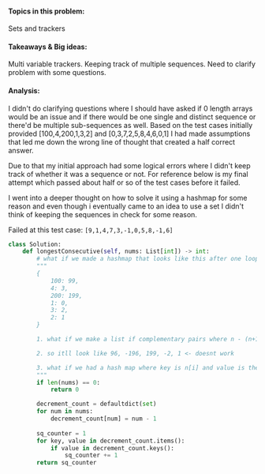 <h4>Topics in this problem:</h4>
Sets and trackers

<h4>Takeaways & Big ideas:</h4>
Multi variable trackers. Keeping track of multiple sequences. Need to clarify problem with some questions.

<h4>Analysis: </h4>
I didn't do clarifying questions where I should have asked if 0 length arrays would be an issue and if there would be one single and distinct sequence or there'd be multiple sub-sequences as well. Based on the test cases initially provided [100,4,200,1,3,2] and [0,3,7,2,5,8,4,6,0,1] I had made assumptions that led me down the wrong line of thought that created a half correct answer.

Due to that my initial approach had some logical errors where I didn't keep track of whether it was a sequence or not. For reference below is my final attempt which passed about half or so of the test cases before it failed. 

I went into a deeper thought on how to solve it using a hashmap for some reason and even though i eventually came to an idea to use a set I didn't think of keeping the sequences in check for some reason. 

Failed at this test case: ```[9,1,4,7,3,-1,0,5,8,-1,6]```

```python
class Solution:
    def longestConsecutive(self, nums: List[int]) -> int:
        # what if we made a hashmap that looks like this after one loop
        """
        {
            100: 99,
            4: 3,
            200: 199,
            1: 0,
            3: 2,
            2: 1
        }

        1. what if we make a list if complementary pairs where n - (n+1)

        2. so itll look like 96, -196, 199, -2, 1 <- doesnt work

        3. what if we had a hash map where key is n[i] and value is the -1 of the key then you check if the -1 value is inside the hashmap key. Keep a counter that increases from 1 every sequence it finds in loop 2. 
        """
        if len(nums) == 0:
            return 0

        decrement_count = defaultdict(set)
        for num in nums:
            decrement_count[num] = num - 1
        
        sq_counter = 1
        for key, value in decrement_count.items():
            if value in decrement_count.keys():
                sq_counter += 1
        return sq_counter
```
